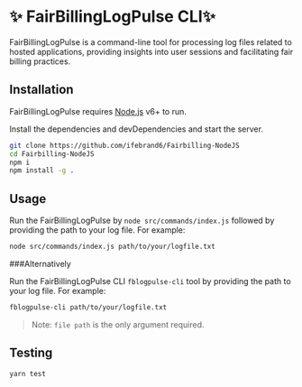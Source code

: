 # ✨ FairBillingLogPulse CLI✨
FairBillingLogPulse is a command-line tool for processing log files related to hosted applications, providing insights into user sessions and facilitating fair billing practices.


## Installation

FairBillingLogPulse requires [Node.js](https://nodejs.org/) v6+ to run.

Install the dependencies and devDependencies and start the server.

```sh
git clone https://github.com/ifebrand6/Fairbilling-NodeJS
cd Fairbilling-NodeJS
npm i
npm install -g .
```

## Usage
Run the  FairBillingLogPulse by `node src/commands/index.js` followed by providing the path to your log file.
For example:
```sh
node src/commands/index.js path/to/your/logfile.txt
```
###Alternatively

Run the FairBillingLogPulse CLI `fblogpulse-cli` tool by providing the path to your log file.
For example:
```sh
fblogpulse-cli path/to/your/logfile.txt
```
> Note: `file path` is the only argument required.

## Testing
```sh
yarn test
```
